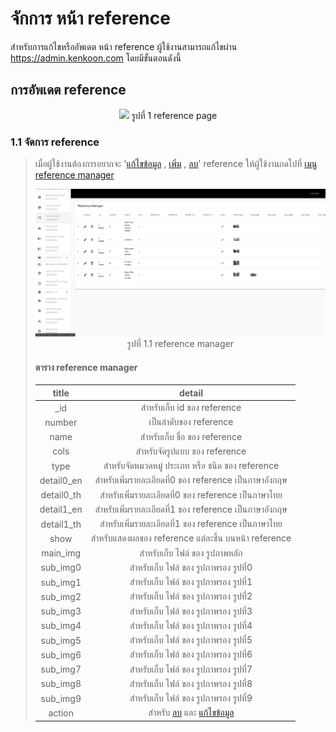 # จักการ หน้า reference

สำหรับการแก้ไขหรืออัพเดต หน้า reference ผู้ใช้งานสามารถแก้ไขผ่าน https://admin.kenkoon.com โดยมีขั้นตอนดังนี้

## การอัพเดต reference

<p align="center" >
<img src=imgs/reference_page.png >
รูปที่ 1 reference page
</p>

### 1.1 จัดการ reference

> เมื่อผู้ใช้งานต้องการอยากจะ '<a href=/docs/recommend/recommend.md#46-เมื่อผู้ใช้งานกดปุ่ม  >แก้ไขข้อมูล</a> , <a href=/docs/recommend/recommend.md#44-ปุ่ม-เพิ่ม  >เพิ่ม</a> , <a href=/docs/recommend/recommend.md#47-เมื่อกดปุ่ม >ลบ</a>'  reference ให้ผู้ใช้งานกดไปที่  <a href=/docs/recommend/recommend.md#310-เมนู-reference-manager > เมนู reference manager</a></p>
> <p align="center" >
> <img src=imgs/reference_manager_page.png >
> รูปที่ 1.1 reference manager
> </p>
>
> #### ตาราง reference manager
> | title | detail | 
> | :-----: | :------: |
> | _id    | สำหรับเก็บ id ของ reference | 
> | number    | เป็นลำดับของ reference | 
> | name | สำหรับเก็บ ชื่อ ของ reference | 
> | cols | สำหรับจัดรูปแบบ ของ reference | 
> | type | สำหรับจัดหมวดหมู่ ประเภท หรือ ชนิด ของ reference | 
> | detail0_en | สำหรับเพิ่มรายละเอียดที่0 ของ reference เป็นภาษาอังกฤษ | 
> | detail0_th | สำหรับเพิ่มรายละเอียดที่0 ของ reference เป็นภาษาไทย | 
> | detail1_en | สำหรับเพิ่มรายละเอียดที่1 ของ reference เป็นภาษาอังกฤษ | 
> | detail1_th | สำหรับเพิ่มรายละเอียดที่1 ของ reference เป็นภาษาไทย | 
> | show | สำหรับแสดงผลของ reference แต่ละชิ้น บนหน้า reference  | 
> | main_img | สำหรับเก็บ ไฟล์ ของ รูปภาพหลัก | 
> | sub_img0 | สำหรับเก็บ ไฟล์ ของ รูปภาพรอง รูปที่0 | 
> | sub_img1 | สำหรับเก็บ ไฟล์ ของ รูปภาพรอง รูปที่1 | 
> | sub_img2 | สำหรับเก็บ ไฟล์ ของ รูปภาพรอง รูปที่2 | 
> | sub_img3 | สำหรับเก็บ ไฟล์ ของ รูปภาพรอง รูปที่3 | 
> | sub_img4 | สำหรับเก็บ ไฟล์ ของ รูปภาพรอง รูปที่4 | 
> | sub_img5 | สำหรับเก็บ ไฟล์ ของ รูปภาพรอง รูปที่5 | 
> | sub_img6 | สำหรับเก็บ ไฟล์ ของ รูปภาพรอง รูปที่6 | 
> | sub_img7 | สำหรับเก็บ ไฟล์ ของ รูปภาพรอง รูปที่7 | 
> | sub_img8 | สำหรับเก็บ ไฟล์ ของ รูปภาพรอง รูปที่8 | 
> | sub_img9 | สำหรับเก็บ ไฟล์ ของ รูปภาพรอง รูปที่9 | 
> | action | สำหรับ <a href=/docs/recommend/recommend.md#47-เมื่อกดปุ่ม >ลบ</a> และ <a href=/docs/recommend/recommend.md#46-เมื่อผู้ใช้งานกดปุ่ม  >แก้ไขข้อมูล</a> | 

<br/>
<br/>
<br/>
